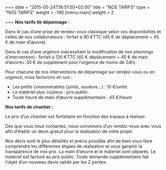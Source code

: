 +++
date = "2015-05-24T18:51:50+02:00"
title = "NOS TARIFS"
type = "NOS TARIFS"
weight = -190
[menu.main]
weight = 2

+++
**Nos tarifs de dépannage :**

Dans le cas d’une prise de rendez-vous classique selon vos disponibilités et celles de nos collaborateurs : forfait à 90 €TTC (45 € de déplacement + 45 € de main d’œuvre). 

Dans le cas d’une urgence (nécessitant la modification de nos plannings d’intervention) : forfait à 120 €TTC (45 € déplacement + 45 € de main d’œuvre+ 30 € de supplément pour l’urgence de moins de 24h). 

Pour chacune de nos interventions de dépannage sur rendez-vous ou en urgence, nous facturons en sus :

* Les petits consommables (joints, soudure…) : 10 €/unité. 
* Le matériel plus coûteux : prix public. 
* Toute heure de main d’œuvre supplémentaire : 45 €/heure 

**Nos tarifs de chantier :**

Le prix d’un chantier est forfaitaire en fonction des travaux à réaliser.

Dès que vous nous contactez, nous convenons d’un rendez-vous avec vous afin d’établir un devis gratuit pour la réalisation de votre projet.

Nos devis sont le plus détaillés et précis possible afin de bien vous faire comprendre les différentes étapes de réalisation et vous garantir la transparence de nos prix. La main d’œuvre et le matériel sont séparés. Le matériel est facturé au prix public. Toute demande supplémentaire fait l’objet d’un nouveau devis validé par les 2 parties.